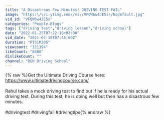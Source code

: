 ```yaml
---
title: "A Disastrous Few Minutes! DRIVING TEST FAIL"
image: "https:\/\/i.ytimg.com\/vi\/VFQW6w4JE5s\/hqdefault.jpg"
vid_id: "VFQW6w4JE5s"
categories: "People-Blogs"
tags: ["driving test","driving lesson","driving school"]
date: "2022-01-25T07:22:16+03:00"
vid_date: "2021-07-18T07:45:00Z"
duration: "PT31M30S"
viewcount: "321394"
likeCount: "8888"
dislikeCount: ""
channel: "DGN Driving School"
---
```

{% raw %}Get the Ultimate Driving Course here: <a rel="nofollow" target="blank" href="https://www.ultimatedrivingcourse.com/">https://www.ultimatedrivingcourse.com/</a><br /><br />Rahul takes a mock driving test to find out if he is ready for his actual driving test. During this test, he is doing well but then has a disastrous few minutes.<br /><br />#drivingtest #drivingfail #drivingtips{% endraw %}
